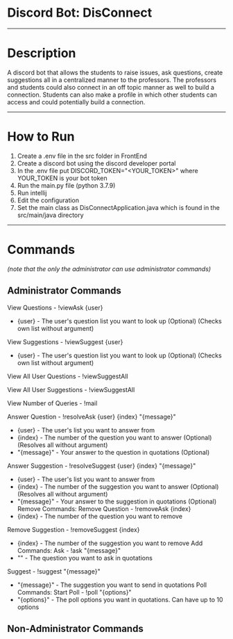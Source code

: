 Discord Bot: DisConnect<a name="TOP"></a>
===================

- - - - 
# Description #

A discord bot that allows the students to raise issues, ask questions, create suggestions all in a centralized manner to the professors. The professors and students could also connect in an off topic manner as well to build a connection. Students can also make a profile in which other students can access and could potentially build a connection.

- - - - 
# How to Run #
1. Create a .env file in the src folder in FrontEnd
2. Create a discord bot using the discord developer portal
3. In the .env file put DISCORD_TOKEN="<YOUR_TOKEN>" where YOUR_TOKEN is your bot token
4. Run the main.py file (python 3.7.9)
5. Run intellij 
6. Edit the configuration 
7. Set the main class as DisConnectApplication.java which is found in the src/main/java directory

- - - - 
# Commands #
_(note that the only the administrator can use administrator commands)_
## Administrator Commands ##
View Questions - !viewAsk {user}
 - {user} - The user's question list you want to look up (Optional) (Checks own list without argument)

View Suggestions - !viewSuggest {user}
 - {user} -  The user's question list you want to look up (Optional) (Checks own list without argument)

View All User Questions - !viewSuggestAll

View All User Suggestions - !viewSuggestAll

View Number of Queries - !mail

Answer Question - !resolveAsk {user} {index} "{message}"
 - {user} - The user's list you want to answer from
 - {index} - The number of the question you want to answer (Optional) (Resolves all without argument)
 - "{message}" - Your answer to the question in quotations (Optional)

Answer Suggestion - !resolveSuggest {user} {index} "{message}"
 - {user} - The user's list you want to answer from
 - {index} - The number of the suggestion you want to answer (Optional) (Resolves all without argument)
 - "{message}" - Your answer to the suggestion in quotations (Optional)
Remove Commands:
Remove Question - !removeAsk {index}
 - {index} - The number of the question you want to remove

Remove Suggestion - !removeSuggest {index}
 - {index} - The number of the suggestion you want to remove
Add Commands:
Ask - !ask "{message}"
 - "<message>" - The question you want to ask in quotations

Suggest - !suggest "{message}"
 - "{message}" - The suggestion you want to send in quotations
Poll Commands:
Start Poll - !poll "{options}"
 - "{options}" - The poll options you want in quotations. Can have up to 10 options

## Non-Administrator Commands ##

